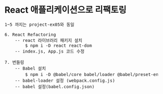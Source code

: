 # React 애플리케이션으로 리팩토링

<pre>
1~5 까지는 project-ex05와 동일

6. React Refactoring
    -- react 라이브러리 패키지 설치
        $ npm i -D react react-dom
    -- index.js, App.js 코드 수정

7. 번들링
    -- Babel 설치
        $ npm i -D @babel/core babel/loader @babel/preset-env @babel/preset-react    //작동시키는 코어 webpack 플러그인 es6-es7 jsx->javascript
    -- babel-loader 설정 (webpack.config.js)
    -- babel 설정(babel.config.json)
</pre>
